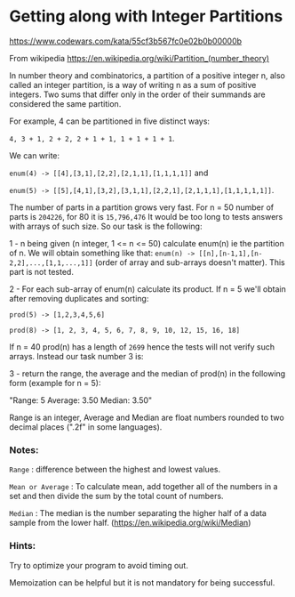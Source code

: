 Getting along with Integer Partitions
===

https://www.codewars.com/kata/55cf3b567fc0e02b0b00000b

From wikipedia https://en.wikipedia.org/wiki/Partition_(number_theory)

In number theory and combinatorics, a partition of a positive integer n, also
called an integer partition, is a way of writing n as a sum of positive
integers. Two sums that differ only in the order of their summands are
considered the same partition.

For example, 4 can be partitioned in five distinct ways:

`4, 3 + 1, 2 + 2, 2 + 1 + 1, 1 + 1 + 1 + 1`.

We can write:

`enum(4) -> [[4],[3,1],[2,2],[2,1,1],[1,1,1,1]]` and

`enum(5) -> [[5],[4,1],[3,2],[3,1,1],[2,2,1],[2,1,1,1],[1,1,1,1,1]]`.

The number of parts in a partition grows very fast. For n = 50 number of parts
is `204226`, for 80 it is `15,796,476` It would be too long to tests answers
with arrays of such size. So our task is the following:

1 - n being given (n integer, 1 <= n <= 50) calculate enum(n) ie the partition
of n. We will obtain something like that:
`enum(n) -> [[n],[n-1,1],[n-2,2],...,[1,1,...,1]]` (order of array and
sub-arrays doesn't matter). This part is not tested.

2 - For each sub-array of enum(n) calculate its product. If n = 5 we'll obtain
after removing duplicates and sorting:

`prod(5) -> [1,2,3,4,5,6]`

`prod(8) -> [1, 2, 3, 4, 5, 6, 7, 8, 9, 10, 12, 15, 16, 18]`

If n = 40 prod(n) has a length of `2699` hence the tests will not verify such
arrays. Instead our task number 3 is:

3 - return the range, the average and the median of prod(n) in the following
form (example for n = 5):

"Range: 5 Average: 3.50 Median: 3.50"

Range is an integer, Average and Median are float numbers rounded to two decimal
places (".2f" in some languages).

### Notes:

`Range` : difference between the highest and lowest values.

`Mean or Average` : To calculate mean, add together all of the numbers in a set
and then divide the sum by the total count of numbers.

`Median` : The median is the number separating the higher half of a data sample
from the lower half. (https://en.wikipedia.org/wiki/Median)

### Hints:

Try to optimize your program to avoid timing out.

Memoization can be helpful but it is not mandatory for being successful.
